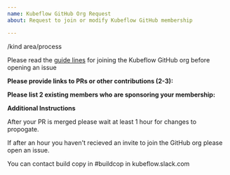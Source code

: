 ```yaml
---
name: Kubeflow GitHub Org Request
about: Request to join or modify Kubeflow GitHub membership

---
```


/kind area/process

Please read the [guide lines](https://www.kubeflow.org/docs/about/contributing/#joining-the-community) for joining the Kubeflow GitHub org before opening an issue

**Please provide links to PRs or other contributions (2-3):**


**Please list 2 existing members who are sponsoring your membership:**

**Additional Instructions**

After your PR is merged please wait at least 1 hour for changes to propogate. 

If after an hour you haven't recieved an invite to join the GitHub org please open an issue.

You can contact build copy in #buildcop in kubeflow.slack.com